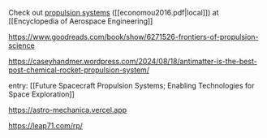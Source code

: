 Check out [propulsion systems](https://doi.org/10.1002/9780470686652.eae1112) ([[economou2016.pdf|local]]) at [[Encyclopedia of Aerospace Engineering]] 

https://www.goodreads.com/book/show/6271526-frontiers-of-propulsion-science

https://caseyhandmer.wordpress.com/2024/08/18/antimatter-is-the-best-post-chemical-rocket-propulsion-system/

entry: [[Future Spacecraft Propulsion Systems; Enabling Technologies for Space Exploration]] 

https://astro-mechanica.vercel.app

https://leap71.com/rp/

